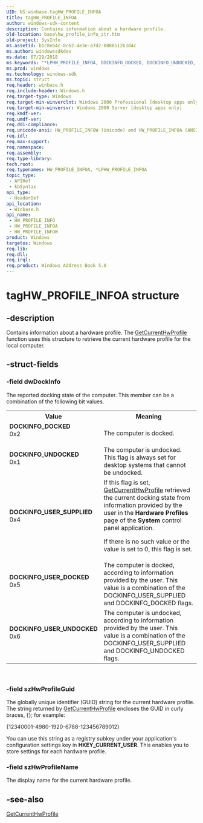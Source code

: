 ```yaml
---
UID: NS:winbase.tagHW_PROFILE_INFOA
title: tagHW_PROFILE_INFOA
author: windows-sdk-content
description: Contains information about a hardware profile.
old-location: base\hw_profile_info_str.htm
old-project: SysInfo
ms.assetid: b1c8eb4c-8c62-4e3e-a7d2-0888512b3d4c
ms.author: windowssdkdev
ms.date: 07/29/2018
ms.keywords: "*LPHW_PROFILE_INFOA, DOCKINFO_DOCKED, DOCKINFO_UNDOCKED, DOCKINFO_USER_DOCKED, DOCKINFO_USER_SUPPLIED, DOCKINFO_USER_UNDOCKED, HW_PROFILE_INFO, HW_PROFILE_INFO structure, HW_PROFILE_INFOA, HW_PROFILE_INFOW, LPHW_PROFILE_INFO, LPHW_PROFILE_INFO structure pointer, _win32_hw_profile_info_str, base.hw_profile_info_str, tagHW_PROFILE_INFOA, tagHW_PROFILE_INFOW, winbase/HW_PROFILE_INFO, winbase/HW_PROFILE_INFOA, winbase/HW_PROFILE_INFOW, winbase/LPHW_PROFILE_INFO"
ms.prod: windows
ms.technology: windows-sdk
ms.topic: struct
req.header: winbase.h
req.include-header: Windows.h
req.target-type: Windows
req.target-min-winverclnt: Windows 2000 Professional [desktop apps only]
req.target-min-winversvr: Windows 2000 Server [desktop apps only]
req.kmdf-ver: 
req.umdf-ver: 
req.ddi-compliance: 
req.unicode-ansi: HW_PROFILE_INFOW (Unicode) and HW_PROFILE_INFOA (ANSI)
req.idl: 
req.max-support: 
req.namespace: 
req.assembly: 
req.type-library: 
tech.root: 
req.typenames: HW_PROFILE_INFOA, *LPHW_PROFILE_INFOA
topic_type:
 - APIRef
 - kbSyntax
api_type:
 - HeaderDef
api_location:
 - Winbase.h
api_name:
 - HW_PROFILE_INFO
 - HW_PROFILE_INFOA
 - HW_PROFILE_INFOW
product: Windows
targetos: Windows
req.lib: 
req.dll: 
req.irql: 
req.product: Windows Address Book 5.0
---
```


# tagHW_PROFILE_INFOA structure


## -description


Contains information about a hardware profile. The 
<a href="https://msdn.microsoft.com/152067bb-3896-43ef-a882-12a159f92cc7">GetCurrentHwProfile</a> function uses this structure to retrieve the current hardware profile for the local computer.


## -struct-fields




### -field dwDockInfo

The reported docking state of the computer. This member can be a combination of the following bit values. 



<table>
<tr>
<th>Value</th>
<th>Meaning</th>
</tr>
<tr>
<td width="40%"><a id="DOCKINFO_DOCKED"></a><a id="dockinfo_docked"></a><dl>
<dt><b>DOCKINFO_DOCKED</b></dt>
<dt>0x2</dt>
</dl>
</td>
<td width="60%">
The computer is docked. 

</td>
</tr>
<tr>
<td width="40%"><a id="DOCKINFO_UNDOCKED"></a><a id="dockinfo_undocked"></a><dl>
<dt><b>DOCKINFO_UNDOCKED</b></dt>
<dt>0x1</dt>
</dl>
</td>
<td width="60%">
The computer is undocked. This flag is always set for desktop systems that cannot be undocked.

</td>
</tr>
<tr>
<td width="40%"><a id="DOCKINFO_USER_SUPPLIED"></a><a id="dockinfo_user_supplied"></a><dl>
<dt><b>DOCKINFO_USER_SUPPLIED</b></dt>
<dt>0x4</dt>
</dl>
</td>
<td width="60%">
If this flag is set, 
<a href="https://msdn.microsoft.com/152067bb-3896-43ef-a882-12a159f92cc7">GetCurrentHwProfile</a> retrieved the current docking state from information provided by the user in the <b>Hardware Profiles</b> page of the <b>System</b> control panel application. 




If there is no such value or the value is set to 0, this flag is set.

</td>
</tr>
<tr>
<td width="40%"><a id="DOCKINFO_USER_DOCKED"></a><a id="dockinfo_user_docked"></a><dl>
<dt><b>DOCKINFO_USER_DOCKED</b></dt>
<dt>0x5</dt>
</dl>
</td>
<td width="60%">
The computer is docked, according to information provided by the user. This value is a combination of the DOCKINFO_USER_SUPPLIED and DOCKINFO_DOCKED flags.

</td>
</tr>
<tr>
<td width="40%"><a id="DOCKINFO_USER_UNDOCKED"></a><a id="dockinfo_user_undocked"></a><dl>
<dt><b>DOCKINFO_USER_UNDOCKED</b></dt>
<dt>0x6</dt>
</dl>
</td>
<td width="60%">
The computer is undocked, according to information provided by the user. This value is a combination of the DOCKINFO_USER_SUPPLIED and DOCKINFO_UNDOCKED flags.

</td>
</tr>
</table>
 


### -field szHwProfileGuid

The globally unique identifier (GUID) string for the current hardware profile. The string returned by 
<a href="https://msdn.microsoft.com/152067bb-3896-43ef-a882-12a159f92cc7">GetCurrentHwProfile</a> encloses the GUID in curly braces, {}; for example: 




{12340001-4980-1920-6788-123456789012}

You can use this string as a registry subkey under your application's configuration settings key in <b>HKEY_CURRENT_USER</b>. This enables you to store settings for each hardware profile.


### -field szHwProfileName

The display name for the current hardware profile.


## -see-also




<a href="https://msdn.microsoft.com/152067bb-3896-43ef-a882-12a159f92cc7">GetCurrentHwProfile</a>
 

 

